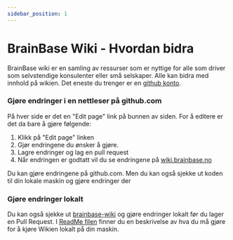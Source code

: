 ```yaml
---
sidebar_position: 1
---
```


# BrainBase Wiki - Hvordan bidra

BrainBase wiki er en samling av ressurser som er nyttige for alle som driver som selvstendige konsulenter eller små selskaper. Alle kan bidra med innhold på wikien. Det eneste du trenger er en [github konto](https://github.com). 


### Gjøre endringer i en nettleser på github.com
På hver side er det en "Edit page" link på bunnen av siden. For å editere er det da bare å gjøre følgende:

1. Klikk på "Edit page" linken
2. Gjør endringene du ønsker å gjøre.
3. Lagre endringer og lag en pull request
4. Når endringen er godtatt vil du se endringene på [wiki.brainbase.no](https://wiki.brainbase.no)

Du kan gjøre endringene på github.com. Men du kan også sjekke ut koden til din lokale maskin og gjøre endringer der 

### Gjøre endringer lokalt
Du kan også sjekke ut [brainbase-wiki](https://github.com/BrainBaseNo/brainbase-wiki) og gjøre endringer lokalt før du lager en Pull Request. I [ReadMe filen](https://github.com/BrainBaseNo/brainbase-wiki/blob/main/README.md) finner du en beskrivelse av hva du må gjøre for å kjøre Wikien lokalt på din maskin.
